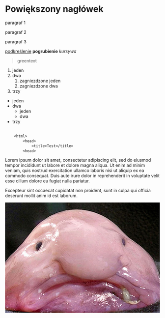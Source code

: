 # Powiększony nagłówek

paragraf 1

paragraf 2

paragraf 3

<ins>podkreślenie</ins>
**pogrubienie**
*kursywa*

>greentext

1. jeden
2. dwa
	1. zagniezdzone jeden
	2. zagniezdzone dwa
3. trzy

- jeden
- dwa
	- jeden
	- dwa
- trzy

```

	<html>
		<head>
			<title>Test</title>
		<head>
```
Lorem ipsum dolor sit amet, consectetur adipiscing elit, sed do eiusmod tempor incididunt ut labore et dolore magna aliqua. Ut enim ad minim veniam, quis nostrud exercitation ullamco laboris nisi ut aliquip ex ea commodo consequat. Duis aute irure dolor in reprehenderit in voluptate velit esse cillum dolore eu fugiat nulla pariatur.
		<html>
                <head>
                        <title>Test</title>
                <head>

 Excepteur sint occaecat cupidatat non proident, sunt in culpa qui officia deserunt mollit anim id est laborum.


![Alt text](https://github.com/mtallar/warsztat_13/blob/master/blobfish.jpg)
